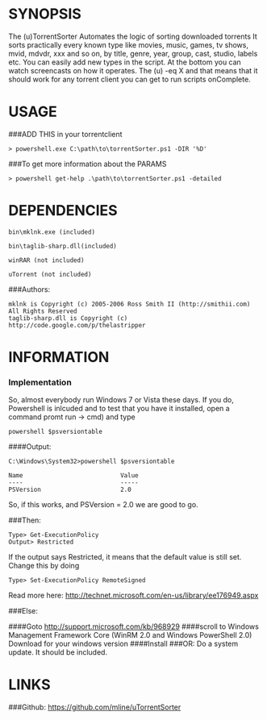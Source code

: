 SYNOPSIS 
========

The (u)TorrentSorter Automates the logic of sorting downloaded torrents It sorts practically every known type like movies, music, games, tv shows, mvid, mdvdr, xxx and so on, by title, genre, year, group, cast, studio, labels etc.
You can easily add new types in the script.  At the bottom you can watch screencasts on how it operates. The (u) -eq X and that means that it should work for any  torrent client you can get to run scripts onComplete. 

USAGE
======

###ADD THIS in your torrentclient	

	> powershell.exe C:\path\to\torrentSorter.ps1 -DIR '%D'

###To get more information about the PARAMS

	> powershell get-help .\path\to\torrentSorter.ps1 -detailed


DEPENDENCIES
============

	bin\mklnk.exe (included)
	
	bin\taglib-sharp.dll(included)
	
	winRAR (not included)
	
	uTorrent (not included) 	
	
###Authors:

	mklnk is Copyright (c) 2005-2006 Ross Smith II (http://smithii.com) All Rights Reserved
	taglib-sharp.dll is Copyright (c) http://code.google.com/p/thelastripper


INFORMATION
===========
### Implementation
So, almost everybody run Windows 7 or Vista these days. If you do, Powershell is inlcuded and to test that
you have it installed, open a command promt run -> cmd) and type 

	powershell $psversiontable

####Output:

	C:\Windows\System32>powershell $psversiontable

	Name                           Value
	----                           -----
	PSVersion                      2.0


So, if this works, and PSVersion = 2.0 we are good to go.

###Then:

	Type> Get-ExecutionPolicy
	Output> Restricted

If the output says Restricted, it means that the default value is still set. Change this by doing

	Type> Set-ExecutionPolicy RemoteSigned
Read more here: http://technet.microsoft.com/en-us/library/ee176949.aspx

###Else:

####Goto 
	http://support.microsoft.com/kb/968929
####scroll to
	Windows Management Framework Core (WinRM 2.0 and Windows PowerShell 2.0)
Download for your windows version
####Install
###OR: 
Do a system update. It should be included.

LINKS
====
###Github:
	https://github.com/mline/uTorrentSorter